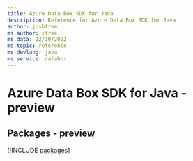 ```yaml
---
title: Azure Data Box SDK for Java
description: Reference for Azure Data Box SDK for Java
author: joshfree
ms.author: jfree
ms.data: 12/10/2022
ms.topic: reference
ms.devlang: java
ms.service: databox
---
```

# Azure Data Box SDK for Java - preview
## Packages - preview
[!INCLUDE [packages](data-box-index.md)]